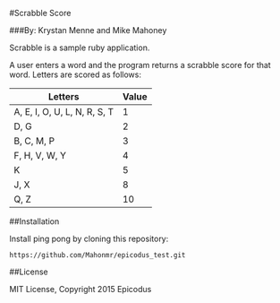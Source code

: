 #Scrabble Score

###By: Krystan Menne and Mike Mahoney

Scrabble is a sample ruby application.

A user enters a word and the program returns a scrabble score for that word. Letters are scored as follows:

| Letters                             | Value |
| ----------------------------------- | ----- |
| A, E, I, O, U, L, N, R, S, T        | 1     |
| D, G                                | 2     |
| B, C, M, P                          | 3     |
| F, H, V, W, Y                       | 4     |
| K                                   | 5     |
| J, X                                | 8     |
| Q, Z                                | 10    | 

##Installation

Install ping pong by cloning this repository:
```
https://github.com/Mahonmr/epicodus_test.git
```

##License

MIT License, Copyright 2015 Epicodus
